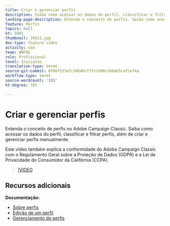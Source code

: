 ```yaml
---
title: Criar e gerenciar perfis
description: Saiba como acessar os dados do perfil, classificar e filtrar perfis, além de criar e gerenciar perfis manualmente. Entenda a conformidade com o Regulamento Geral sobre a Proteção de Dados (GDPR) e a Lei de Privacidade do Consumidor da Califórnia (CCPA).
landing-page-description: Entenda o conceito de perfis. Saiba como acessar os dados do perfil, classificar e filtrar perfis, além de criar e gerenciar perfis manualmente. Saiba mais sobre GDPR e CCPA.
feature: Perfis
topics: null
kt: 5081
thumbnail: 35611.jpg
doc-type: feature video
activity: use
team: WWFRE
role: Profissional
level: Iniciante
translation-type: tm+mt
source-git-commit: 8f06f533afc34b4bcf7fcc690c1b9ab5cafcef4a
workflow-type: tm+mt
source-wordcount: '155'
ht-degree: 76%

---
```



# Criar e gerenciar perfis

Entenda o conceito de perfis no Adobe Campaign Classic. Saiba como acessar os dados do perfil, classificar e filtrar perfis, além de criar e gerenciar perfis manualmente.

Este vídeo também explica a conformidade do Adobe Campaign Classic com o Regulamento Geral sobre a Proteção de Dados (GDPR) e a Lei de Privacidade do Consumidor da Califórnia (CCPA).

>[!VIDEO](https://video.tv.adobe.com/v/35611?quality=12)

## Recursos adicionais

**Documentação:**

* [Sobre perfis](https://docs.adobe.com/content/help/pt-BR/campaign-classic/using/getting-started/profile-management/about-profiles.html)
* [Edição de um perfil](https://docs.adobe.com/content/help/en/campaign-classic/using/getting-started/profile-management/editing-a-profile.html)
* [Gerenciamento de perfis](https://docs.adobe.com/content/help/en/campaign-classic/using/getting-started/profile-management/adding-profiles.html)
